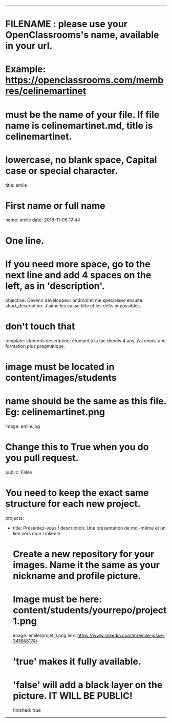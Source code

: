 ﻿---

# FILENAME : please use your OpenClassrooms's name, available in your url.
# Example: https://openclassrooms.com/membres/celinemartinet
# must be the name of your file. If file name is celinemartinet.md, title is celinemartinet.
# lowercase, no blank space, Capital case or special character.
title: emile

# First name or full name
name: emile
date: 2018-11-06 17:44

# One line.
# If you need more space, go to the next line and add 4 spaces on the left, as in 'description'.
objective: Devenir développeur android et me spécialiser ensuite.
short_description: J'aime les casse tête et les défis impossibles.

# don't touch that
template: students
description:
    étudiant à la fac depuis 4 ans, j'ai choisi une formation plus pragmatique.

# image must be located in content/images/students
# name should be the same as this file. Eg: celinemartinet.png
image: emile.jpg

# Change this to True when you do you pull request.
public: False

# You need to keep the exact same structure for each new project.
projects:
  - title: Présentez-vous !
    description: Une présentation de moi-même et un lien vers mon LinkedIn.
    # Create a new repository for your images. Name it the same as your nickname and profile picture.
    # Image must be here: content/students/yourrepo/project1.png
    image: emile/projet_1.png
    link: https://www.linkedin.com/in/emile-josse-341648174/
    # 'true' makes it fully available.
    # 'false' will add a black layer on the picture. IT WILL BE PUBLIC!
    finished: true

---